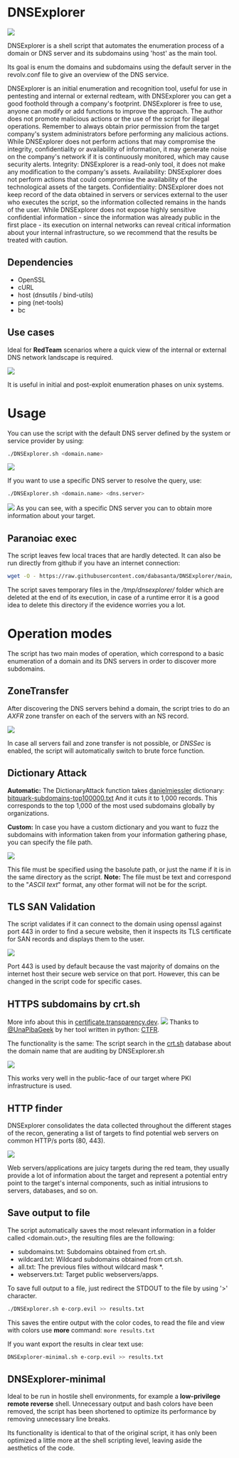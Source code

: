# DNSExplorer

![](https://raw.githubusercontent.com/dabasanta/DNSExplorer/main/examples/Banner.gif)

DNSExplorer is a shell script that automates the enumeration process of a domain or DNS server and its subdomains using 'host' as the main tool.

Its goal is enum the domains and subdomains using the default server in the revolv.conf file to give an overview of the DNS service.

DNSExplorer is an initial enumeration and recognition tool, useful for use in pentesting and internal or external redteam, with DNSExplorer you can get a good foothold through a company's footprint.
DNSExplorer is free to use, anyone can modify or add functions to improve the approach. The author does not promote malicious actions or the use of the script for illegal operations. Remember to always obtain prior permission from the target company's system administrators before performing any malicious actions. While DNSExplorer does not perform actions that may compromise the integrity, confidentiality or availability of information, it may generate noise on the company's network if it is continuously monitored, which may cause security alerts.
Integrity: DNSExplorer is a read-only tool, it does not make any modification to the company's assets.
Availability: DNSExplorer does not perform actions that could compromise the availability of the technological assets of the targets.
Confidentiality: DNSExplorer does not keep record of the data obtained in servers or services external to the user who executes the script, so the information collected remains in the hands of the user. While DNSExplorer does not expose highly sensitive confidential information - since the information was already public in the first place - its execution on internal networks can reveal critical information about your internal infrastructure, so we recommend that the results be treated with caution.

## Dependencies

- OpenSSL
- cURL
- host (dnsutils / bind-utils)
- ping (net-tools)
- bc

## Use cases

Ideal for **RedTeam** scenarios where a quick view of the internal or external DNS network landscape is required.

![](https://raw.githubusercontent.com/dabasanta/DNSExplorer/main/examples/BasicRecon2.png)

It is useful in initial and post-exploit enumeration phases on unix systems.

# Usage
You can use the script with the default DNS server defined by the system or service provider by using:
```bash
./DNSExplorer.sh <domain.name>
```
![](https://raw.githubusercontent.com/dabasanta/DNSExplorer/main/examples/basicRecon.png)

If you want to use a specific DNS server to resolve the query, use:
```bash
./DNSExplorer.sh <domain.name> <dns.server>
```
![](https://raw.githubusercontent.com/dabasanta/DNSExplorer/main/examples/DNS_specificDNS.png)
As you can see, with a specific DNS server you can to obtain more information about your target.

## Paranoiac exec
The script leaves few local traces that are hardly detected. It can also be run directly from github if you have an internet connection:

```bash
wget -O - https://raw.githubusercontent.com/dabasanta/DNSExplorer/main/DNSExplorer.sh | bash
```

The script saves temporary files in the */tmp/dnsexplorer/* folder which are deleted at the end of its execution, in case of a runtime error it is a good idea to delete this directory if the evidence worries you a lot.

# Operation modes

The script has two main modes of operation, which correspond to a basic enumeration of a domain and its DNS servers in order to discover more subdomains.

## ZoneTransfer

After discovering the DNS servers behind a domain, the script tries to do an *AXFR* zone transfer on each of the servers with an NS record.

![](https://raw.githubusercontent.com/dabasanta/DNSExplorer/main/examples/ZoneTransfer.png)

In case all servers fail and zone transfer is not possible, or *DNSSec* is enabled, the script will automatically switch to brute force function.

## Dictionary Attack

**Automatic:** The DictionaryAttack function takes [danielmiessler](https://github.com/danielmiessler/) dictionary: [bitquark-subdomains-top100000.txt](https://raw.githubusercontent.com/danielmiessler/SecLists/master/Discovery/DNS/bitquark-subdomains-top100000.txt) And it cuts it to 1,000 records.
This corresponds to the top 1,000 of the most used subdomains globally by organizations.

**Custom:** In case you have a custom dictionary and you want to fuzz the subdomains with information taken from your information gathering phase, you can specify the file path.

![](https://raw.githubusercontent.com/dabasanta/DNSExplorer/main/examples/subdomain-bruteforce.png)

This file must be specified using the basolute path, or just the name if it is in the same directory as the script.
**Note:** The file must be text and correspond to the "*ASCII text*" format, any other format will not be for the script.

## TLS SAN Validation

The script validates if it can connect to the domain using openssl against port 443 in order to find a secure website, then it inspects its TLS certificate for SAN records and displays them to the user.

![](https://raw.githubusercontent.com/dabasanta/DNSExplorer/main/examples/TLS-SAN-Validation.png)

Port 443 is used by default because the vast majority of domains on the internet host their secure web service on that port. However, this can be changed in the script code for specific cases.

## HTTPS subdomains by crt.sh
More info about this in [certificate.transparency.dev](https://certificate.transparency.dev/).
![](https://raw.githubusercontent.com/dabasanta/DNSExplorer/main/examples/crt.sh.2.png)
Thanks to [@UnaPibaGeek](https://github.com/UnaPibaGeek) by her tool written in python: [CTFR](https://github.com/UnaPibaGeek/ctfr).

The functionality is the same: The script search in the [crt.sh](https://crt.sh/) database about the domain name that are auditing by DNSExplorer.sh

![](https://github.com/dabasanta/DNSExplorer/blob/main/examples/crt.sh.png?raw=true)

This works very well in the public-face of our target where PKI infrastructure is used.

## HTTP finder
DNSExplorer consolidates the data collected throughout the different stages of the recon, generating a list of targets to find potential web servers on common HTTP/s ports (80, 443).

![](https://raw.githubusercontent.com/dabasanta/DNSExplorer/main/examples/HTTP.finder.png)

Web servers/applications are juicy targets during the red team, they usually provide a lot of information about the target and represent a potential entry point to the target's internal components, such as initial intrusions to servers, databases, and so on. 

## Save output to file
The script automatically saves the most relevant information in a folder called <domain.out>, the resulting files are the following:
- subdomains.txt: Subdomains obtained from crt.sh.
- wildcard.txt: Wildcard subdomains obtained from crt.sh.
- all.txt: The previous files without wildcard mask *.
- webservers.txt: Target public webservers/apps.

To save full output to a file, just redirect the STDOUT to the file by using '>' character.
```bash
./DNSExplorer.sh e-corp.evil >> results.txt
```
This saves the entire output with the color codes, to read the file and view with colors use __more__ command: ```more results.txt```

If you want export the results in clear text use:
```bash
DNSExplorer-minimal.sh e-corp.evil >> results.txt
``` 

## DNSExplorer-minimal

Ideal to be run in hostile shell environments, for example a **low-privilege remote reverse** shell. Unnecessary output and bash colors have been removed, the script has been shortened to optimize its performance by removing unnecessary line breaks.

Its functionality is identical to that of the original script, it has only been optimized a little more at the shell scripting level, leaving aside the aesthetics of the code.

